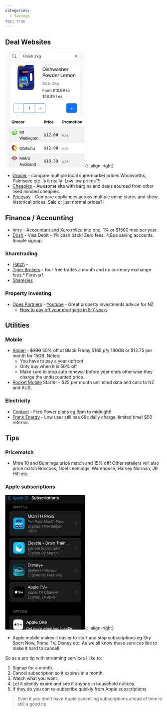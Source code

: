 ```yaml
---
categories:
  - Savings
toc: true
---
```


## Deal Websites

![Grocer App](/assets/posts/2024/Grocer.webp){: .align-right}

* [Grocer](https://grocer.nz/) - compare multiple local supermarket prices Woolworths, Paknsave etc. Is it really 'Low low prices'?!
* [Cheapies](https://www.cheapies.nz/) - Awesome site with bargins and deals sourced from other liked minded cheapies.
* [Pricespy](https://pricespy.co.nz/) - Compare appliances across multiple onine stores and show historical prices. Sale or just normal prices?!

## Finance / Accounting

* [hnry](https://hnry.co.nz/) - Accountant and Xero rolled into one. 1% or $1500 max per year.
* [Dosh](https://www.dosh.nz/) - Visa Debit - 1% cash back! Zero fees. 4.8pa saving accounts. Simple signup.

### Sharetrading

* [Hatch](https://www.hatchinvest.nz/) - 
* [Tiger Brokers](https://www.itiger.com/nz/?lang=en_US) - four free trades a month and no currency exchange fees.* Forever!
* [Sharesies](https://www.sharesies.nz/)

### Property Investing

* [Opes Partners](https://www.opespartners.co.nz/) - [Youtube](https://www.youtube.com/@opes_partners) - Great property investments advice for NZ
  * [How to pay off your mortgage in 5-7 years](https://www.opespartners.co.nz/shows/pay-off-mortgage-in-5-7-years)

## Utilities

### Mobile

* [Kogan](https://koganmobile.co.nz/#prepayplans) - ~~$330~~ 50% off at Black Friday $165 p/y 180GB or $12.75 per month for 15GB. Notes:
  * You have to pay a year upfront
  * Only buy when it is 50% off
  * Make sure to stop auto renewal before year ends otherwise they charge the undiscounted price.
* [Rocket Mobile](https://rocketmobile.co.nz/plans/) Starter - $25 per month unlimited data and calls to NZ and AUS.

### Electricity

* [Contact](https://contact.co.nz/residential) - Free Power plans eg 9pm to midnight!
* [Frank Energy](https://frankenergy.co.nz/our-rates) - Low user still has 69c daily charge, limited time! $50 referral.

## Tips

### Pricematch

* Mitre 10 and Bunnings price match and 15% off! Other retailers will also price match Briscoes, Noel Leemings, Warehouse, Harvey Norman, JB Hifi etc. 

### Apple subscriptions

![Apple Subscriptions](/assets/posts/2024/AppleSubscriptions.webp){: .align-right}

* Apple mobile makes it easier to start and stop subscriptions eg Sky Sport Now, Prime TV, Disney etc. As we all know these services like to make it hard to cancel! 

So as a pro tip with streaming services I like to:

1. Signup for a month.
2. Cancel subscription so it expires in a month.
3. Watch what you want.
4. Let it silently expire and see if anyone in household notices. 
5. If they do you can re-subscribe quickly from Apple subscriptions.

> Even if you don't have Apple cancelling subscriptions ahead of time is still a good tip